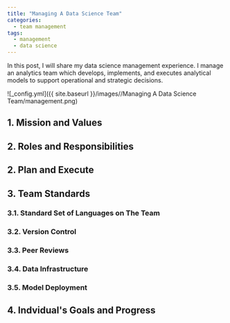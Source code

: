 ```yaml
---
title: "Managing A Data Science Team"
categories:
  - team management
tags:
  - management
  - data science
--- 
```


In this post, I will share my data science management experience. 
I manage an analytics team which 
develops, implements, and executes 
analytical models to support operational and
strategic decisions. 

![_config.yml]({{ site.baseurl }}/images//Managing A Data Science Team/management.png)

## 1. Mission and Values

## 2. Roles and Responsibilities

## 2. Plan and Execute

## 3. Team Standards

### 3.1. Standard Set of Languages on The Team

### 3.2. Version Control

### 3.3. Peer Reviews

### 3.4. Data Infrastructure

### 3.5. Model Deployment

## 4. Indvidual's Goals and Progress

